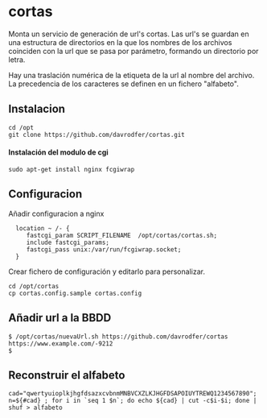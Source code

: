 # cortas

Monta un servicio de generación de url's cortas. Las url's se guardan en una estructura de directorios en la que los nombres de los archivos coinciden con la url que se pasa por parámetro, formando un directorio por letra. 

Hay una traslación numérica de la etiqueta de la url al nombre del archivo. La precedencia de los caracteres se definen en un fichero "alfabeto".


## Instalacion

```
cd /opt
git clone https://github.com/davrodfer/cortas.git
```

#### Instalación del modulo de cgi

```
sudo apt-get install nginx fcgiwrap
```
## Configuracion

Añadir configuracion a nginx

```
  location ~ /- {
     fastcgi_param SCRIPT_FILENAME  /opt/cortas/cortas.sh;
     include fastcgi_params;
     fastcgi_pass unix:/var/run/fcgiwrap.socket;
  }
```

Crear fichero de configuración y editarlo para personalizar.

```
cd /opt/cortas
cp cortas.config.sample cortas.config
```

## Añadir url a la BBDD

```
$ /opt/cortas/nuevaUrl.sh https://github.com/davrodfer/cortas
https://www.example.com/-9212
$
```

## Reconstruir el alfabeto

```
cad="qwertyuioplkjhgfdsazxcvbnmMNBVCXZLKJHGFDSAPOIUYTREWQ1234567890"; n=${#cad} ; for i in `seq 1 $n`; do echo ${cad} | cut -c$i-$i; done | shuf > alfabeto
```